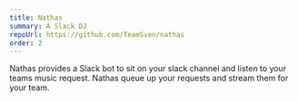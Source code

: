 ```yaml
---
title: Nathas
summary: A Slack DJ
repoUrl: https://github.com/TeamSven/nathas
order: 2
---
```


Nathas provides a Slack bot to sit on your slack channel and listen to your teams music request. Nathas queue up your requests and stream them for your team.